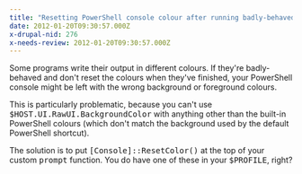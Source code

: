 ```yaml
---
title: "Resetting PowerShell console colour after running badly-behaved programs"
date: 2012-01-20T09:30:57.000Z
x-drupal-nid: 276
x-needs-review: 2012-01-20T09:30:57.000Z
---
```

Some programs write their output in different colours. If they're badly-behaved and don't reset the colours when they've finished, your PowerShell console might be left with the wrong background or foreground colours.

This is particularly problematic, because you can't use <tt>$HOST.UI.RawUI.BackgroundColor</tt> with anything other than the built-in PowerShell colours (which don't match the background used by the default PowerShell shortcut).

The solution is to put <tt>[Console]::ResetColor()</tt> at the top of your custom <tt>prompt</tt> function. You do have one of these in your <tt>$PROFILE</tt>, right?